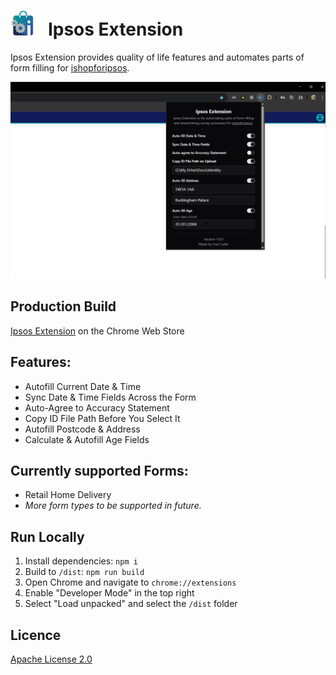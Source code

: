 # <img src="icon.png" width="40"> &nbsp; Ipsos Extension

Ipsos Extension provides quality of life features and automates parts of form filling for [ishopforipsos](https://uk.ishopforipsos.com/).

<img src="demo.png" alt="Description" width="800" />

## Production Build

[Ipsos Extension](https://chromewebstore.google.com/detail/ipsos-extension/omhgemgeompemoldfbimbdikkljejdjl) on the Chrome Web Store

## Features:

- Autofill Current Date & Time
- Sync Date & Time Fields Across the Form
- Auto-Agree to Accuracy Statement
- Copy ID File Path Before You Select It
- Autofill Postcode & Address
- Calculate & Autofill Age Fields

## Currently supported Forms:

- Retail Home Delivery
- _More form types to be supported in future._

## Run Locally

1. Install dependencies: `npm i`
2. Build to `/dist`: `npm run build`
3. Open Chrome and navigate to `chrome://extensions`
4. Enable "Developer Mode" in the top right
5. Select "Load unpacked" and select the `/dist` folder

## Licence

[Apache License 2.0](LICENSE)
